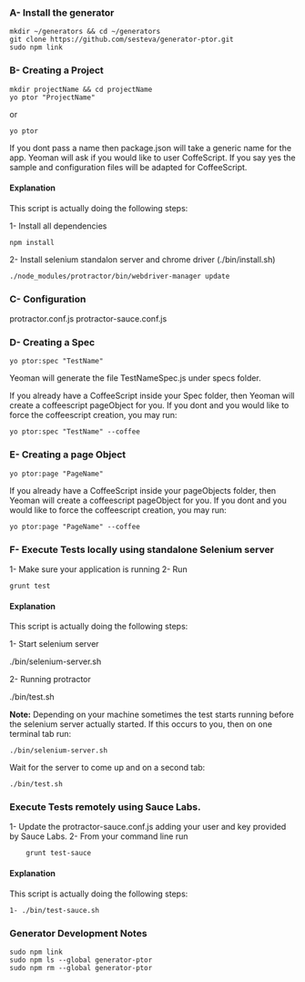 ### A- Install the generator

    mkdir ~/generators && cd ~/generators
    git clone https://github.com/sesteva/generator-ptor.git
    sudo npm link

### B- Creating a Project

    mkdir projectName && cd projectName
    yo ptor "ProjectName"

or

    yo ptor

If you dont pass a name then package.json will take a generic name for the app.
Yeoman will ask if you would like to user CoffeScript. If you say yes the sample and configuration files will be adapted for CoffeeScript.

#### Explanation

This script is actually doing the following steps:

1- Install all dependencies

    npm install

2- Install selenium standalon server and chrome driver (./bin/install.sh)

    ./node_modules/protractor/bin/webdriver-manager update

### C- Configuration

protractor.conf.js
protractor-sauce.conf.js

### D- Creating a Spec

    yo ptor:spec "TestName"

Yeoman will generate the file TestNameSpec.js under specs folder.

If you already have a CoffeeScript inside your Spec folder, then Yeoman will create a coffeescript pageObject for you.
If you dont and you would like to force the coffeescript creation, you may run:

    yo ptor:spec "TestName" --coffee

### E- Creating a page Object

    yo ptor:page "PageName"

If you already have a CoffeeScript inside your pageObjects folder, then Yeoman will create a coffeescript pageObject for you.
If you dont and you would like to force the coffeescript creation, you may run:

    yo ptor:page "PageName" --coffee

### F- Execute Tests locally using standalone Selenium server

1- Make sure your application is running
2- Run

    grunt test

#### Explanation

This script is actually doing the following steps:

1- Start selenium server

   ./bin/selenium-server.sh

2- Running protractor

   ./bin/test.sh

**Note:** Depending on your machine sometimes the test starts running before the selenium server actually started.
If this occurs to you, then on one terminal tab run:

    ./bin/selenium-server.sh

Wait for the server to come up and on a second tab:

    ./bin/test.sh

### Execute Tests remotely using Sauce Labs.

   1- Update the protractor-sauce.conf.js adding your user and key provided by Sauce Labs.
   2- From your command line run

        grunt test-sauce

#### Explanation

This script is actually doing the following steps:

    1- ./bin/test-sauce.sh

### Generator Development Notes

    sudo npm link
    sudo npm ls --global generator-ptor
    sudo npm rm --global generator-ptor